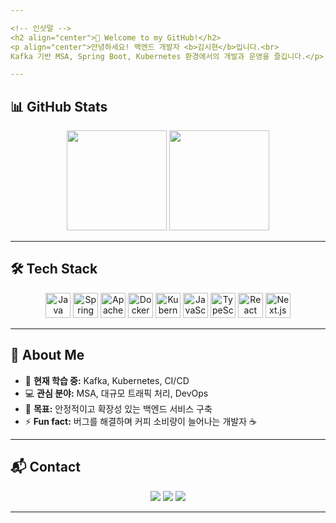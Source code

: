 ```yaml
---

<!-- 인삿말 -->
<h2 align="center">👋 Welcome to my GitHub!</h2>
<p align="center">안녕하세요! 백엔드 개발자 <b>김시현</b>입니다.<br>
Kafka 기반 MSA, Spring Boot, Kubernetes 환경에서의 개발과 운영을 즐깁니다.</p>

---
```


## 📊 GitHub Stats
<p align="center">
  <img src="https://github-readme-stats.vercel.app/api?username=kimsihyon&show_icons=true&theme=tokyonight&hide_border=true" height="160"/>
  <img src="https://github-readme-stats.vercel.app/api/top-langs/?username=kimsihyon&layout=compact&theme=tokyonight&hide_border=true" height="160"/>
</p>

---

## 🛠 Tech Stack
<div align="center">
  <img src="https://cdn.jsdelivr.net/gh/devicons/devicon/icons/java/java-original.svg" height="40" title="Java" />
  <img src="https://cdn.jsdelivr.net/gh/devicons/devicon/icons/spring/spring-original.svg" height="40" title="Spring Boot" />
  <img src="https://cdn.jsdelivr.net/gh/devicons/devicon/icons/apachekafka/apachekafka-original.svg" height="40" title="Apache Kafka" />
  <img src="https://cdn.jsdelivr.net/gh/devicons/devicon/icons/docker/docker-original.svg" height="40" title="Docker" />
  <img src="https://cdn.jsdelivr.net/gh/devicons/devicon/icons/kubernetes/kubernetes-plain.svg" height="40" title="Kubernetes" />
  <img src="https://cdn.jsdelivr.net/gh/devicons/devicon/icons/javascript/javascript-original.svg" height="40" title="JavaScript" />
  <img src="https://cdn.jsdelivr.net/gh/devicons/devicon/icons/typescript/typescript-original.svg" height="40" title="TypeScript" />
  <img src="https://cdn.jsdelivr.net/gh/devicons/devicon/icons/react/react-original.svg" height="40" title="React" />
  <img src="https://cdn.jsdelivr.net/gh/devicons/devicon/icons/nextjs/nextjs-original.svg" height="40" title="Next.js" />
</div>

---

## 📌 About Me
- 🌱 **현재 학습 중:** Kafka, Kubernetes, CI/CD
- 💻 **관심 분야:** MSA, 대규모 트래픽 처리, DevOps
- 🎯 **목표:** 안정적이고 확장성 있는 백엔드 서비스 구축
- ⚡ **Fun fact:** 버그를 해결하며 커피 소비량이 늘어나는 개발자 ☕

---

## 📬 Contact
<p align="center">
  <a href="mailto:kimsh1128@gmail.com"><img src="https://img.shields.io/badge/Gmail-EA4335?style=for-the-badge&logo=gmail&logoColor=white"/></a>
  <a href="https://linkedin.com/in/your-link"><img src="https://img.shields.io/badge/LinkedIn-0A66C2?style=for-the-badge&logo=linkedin&logoColor=white"/></a>
  <a href="https://your-portfolio-link"><img src="https://img.shields.io/badge/Portfolio-000000?style=for-the-badge&logo=Notion&logoColor=white"/></a>
</p>

---

